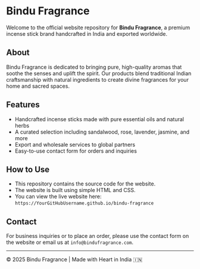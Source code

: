 # Bindu Fragrance

Welcome to the official website repository for **Bindu Fragrance**, a premium incense stick brand handcrafted in India and exported worldwide.

## About

Bindu Fragrance is dedicated to bringing pure, high-quality aromas that soothe the senses and uplift the spirit. Our products blend traditional Indian craftsmanship with natural ingredients to create divine fragrances for your home and sacred spaces.

## Features

- Handcrafted incense sticks made with pure essential oils and natural herbs
- A curated selection including sandalwood, rose, lavender, jasmine, and more
- Export and wholesale services to global partners
- Easy-to-use contact form for orders and inquiries

## How to Use

- This repository contains the source code for the website.
- The website is built using simple HTML and CSS.
- You can view the live website here:  
  `https://YourGitHubUsername.github.io/bindu-fragrance`

## Contact

For business inquiries or to place an order, please use the contact form on the website or email us at `info@bindufragrance.com`.

---

© 2025 Bindu Fragrance | Made with Heart in India 🇮🇳
